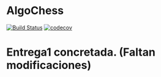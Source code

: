 # AlgoChess

[![Build Status](https://travis-ci.org/IngErnestoAlvarez/AlgoChess.svg?branch=entrega2)](https://travis-ci.org/IngErnestoAlvarez/AlgoChess) [![codecov](https://codecov.io/gh/IngErnestoAlvarez/AlgoChess/branch/entrega1/graph/badge.svg)](https://codecov.io/gh/IngErnestoAlvarez/AlgoChess)

# Entrega1 concretada. (Faltan modificaciones)
